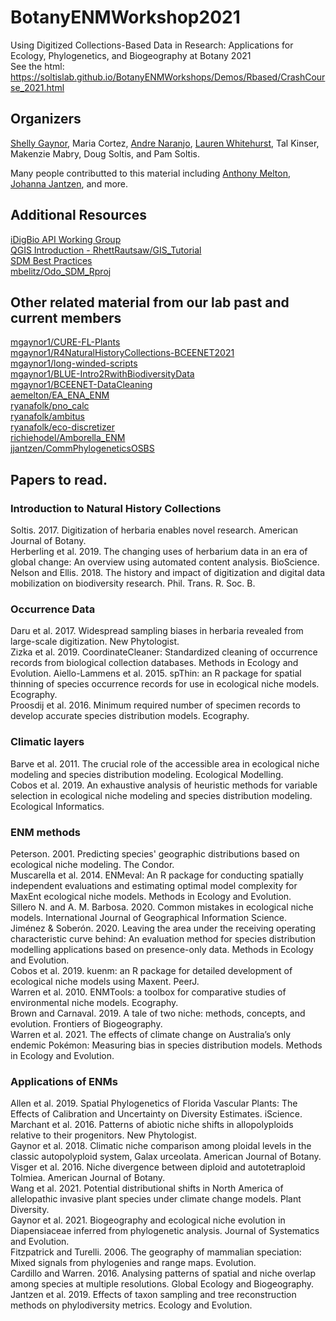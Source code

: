 # BotanyENMWorkshop2021
Using Digitized Collections-Based Data in Research: Applications for Ecology, Phylogenetics, and Biogeography at Botany 2021      
See the html:  https://soltislab.github.io/BotanyENMWorkshops/Demos/Rbased/CrashCourse_2021.html      


## Organizers 
[Shelly Gaynor](https://github.com/mgaynor1), Maria Cortez, [Andre Naranjo](https://github.com/aanaranjo), [Lauren Whitehurst](https://github.com/laurenwhitehurst21), Tal Kinser, Makenzie Mabry, Doug Soltis, and Pam Soltis.     
     
Many people contributted to this material including [Anthony Melton](https://github.com/meltonae), [Johanna Jantzen](https://github.com/jjantzen), and more.  


## Additional Resources   
[iDigBio API Working Group](https://biodiversity-specimen-data.github.io/specimen-data-use-case/)     
[QGIS Introduction - RhettRautsaw/GIS_Tutorial](https://github.com/RhettRautsaw/GIS_Tutorial)           
[SDM Best Practices](https://github.com/plantarum/sdm-best-practices/wiki)    
[mbelitz/Odo_SDM_Rproj](https://github.com/mbelitz/Odo_SDM_Rproj)           
  

## Other related material from our lab past and current members     
[mgaynor1/CURE-FL-Plants](https://github.com/mgaynor1/CURE-FL-Plants)         
[mgaynor1/R4NaturalHistoryCollections-BCEENET2021](https://github.com/mgaynor1/R4NaturalHistoryCollections-BCEENET2021)           
[mgaynor1/long-winded-scripts](https://github.com/mgaynor1/long-winded-scripts)         
[mgaynor1/BLUE-Intro2RwithBiodiversityData](https://github.com/mgaynor1/BLUE-Intro2RwithBiodiversityData)             
[mgaynor1/BCEENET-DataCleaning](https://github.com/mgaynor1/BCEENET-DataCleaning)             
[aemelton/EA_ENA_ENM](https://github.com/aemelton/EA_ENA_ENM)             
[ryanafolk/pno_calc](https://github.com/ryanafolk/pno_calc)             
[ryanafolk/ambitus](https://github.com/ryanafolk/ambitus)           
[ryanafolk/eco-discretizer](https://github.com/ryanafolk/eco-discretizer)           
[richiehodel/Amborella_ENM](https://github.com/richiehodel/Amborella_ENM)         
[jjantzen/CommPhylogeneticsOSBS](https://github.com/jjantzen/CommPhylogeneticsOSBS)       

## Papers to read.        
### Introduction to Natural History Collections    
Soltis. 2017. Digitization of herbaria enables novel research. American Journal of Botany.     
Herberling et al. 2019. The changing uses of herbarium data in an era of global change: An overview using automated content analysis. BioScience.      
Nelson and Ellis. 2018. The history and impact of digitization and digital data mobilization on biodiversity research. Phil. Trans. R. Soc. B.       

### Occurrence Data
Daru et al. 2017. Widespread sampling biases in herbaria revealed from large-scale digitization. New Phytologist.      
Zizka et al. 2019. CoordinateCleaner: Standardized cleaning of occurrence records from biological collection databases. Methods in Ecology and Evolution. 
Aiello-Lammens et al. 2015. spThin: an R package for spatial thinning of species occurrence records for use in ecological niche models. Ecography.           
Proosdij et al. 2016. Minimum required number of specimen records to develop accurate species distribution models. Ecography.   

       
### Climatic layers      
Barve et al. 2011. The crucial role of the accessible area in ecological niche modeling and species distribution modeling.  Ecological Modelling.       
Cobos et al. 2019. An exhaustive analysis of heuristic methods for variable selection in ecological niche modeling and species distribution modeling. Ecological Informatics.        


### ENM methods 
Peterson. 2001. Predicting species' geographic distributions based on ecological niche modeling. The Condor.    
Muscarella et al. 2014. ENMeval: An R package for conducting spatially independent evaluations and estimating optimal model complexity for MaxEnt ecological niche models. Methods in Ecology and Evolution.  
Sillero N. and A. M. Barbosa. 2020. Common mistakes in ecological niche models. International Journal of Geographical Information Science.        
Jiménez & Soberón. 2020. Leaving the area under the receiving operating characteristic curve behind: An evaluation method for species distribution modelling applications based on presence-only data. Methods in Ecology and Evolution.         
Cobos et al. 2019. kuenm: an R package for detailed development of ecological niche models using Maxent. PeerJ.         
Warren et al. 2010. ENMTools: a toolbox for comparative studies of environmental niche models. Ecography.        
Brown and Carnaval. 2019. A tale of two niche: methods, concepts, and evolution. Frontiers of Biogeography.    
Warren et al. 2021. The effects of climate change on Australia’s only endemic Pokémon: Measuring bias in species distribution models. Methods in Ecology and Evolution. 
 


### Applications of ENMs
Allen et al. 2019. Spatial Phylogenetics of Florida Vascular Plants: The Effects of Calibration and Uncertainty on Diversity Estimates. iScience.    
Marchant et al. 2016. Patterns of abiotic niche shifts in allopolyploids relative to their progenitors. New Phytologist.       
Gaynor et al. 2018. Climatic niche comparison among ploidal levels in the classic autopolyploid system, Galax urceolata. American Journal of Botany.       
Visger et al. 2016. Niche divergence between diploid and autotetraploid Tolmiea. American Journal of Botany.         
Wang et al. 2021. Potential distributional shifts in North America of allelopathic invasive plant species under climate change models. Plant Diversity.       
Gaynor et al. 2021. Biogeography and ecological niche evolution in Diapensiaceae inferred from phylogenetic analysis. Journal of Systematics and Evolution.       
Fitzpatrick and Turelli. 2006. The geography of mammalian speciation: Mixed signals from phylogenies and range maps. Evolution.       
Cardillo and Warren. 2016. Analysing patterns of spatial and niche overlap among species at multiple resolutions. Global Ecology and Biogeography.     
Jantzen et al. 2019. Effects of taxon sampling and tree reconstruction methods on phylodiversity metrics. Ecology and Evolution.    





